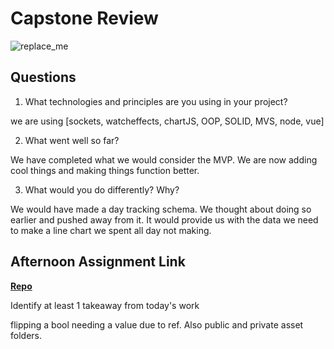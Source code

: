 # Capstone Review

![replace_me](https://codeworks.blob.core.windows.net/public/assets/img/illustrations/placeholder.svg)

## Questions

1. What technologies and principles are you using in your project?

we are using [sockets, watcheffects, chartJS, OOP, SOLID, MVS, node, vue]

2. What went well so far?

We have completed what we would consider the MVP. We are now adding cool things and making things function better. 

3. What would you do differently? Why?

We would have made a day tracking schema. We thought about doing so earlier and pushed away from it. It would provide us with the data we need to make a line chart we spent all day not making.

## Afternoon Assignment Link

**[Repo](https://github.com/JacksonHagen/capstone)**

Identify at least 1 takeaway from today's work

flipping a bool needing a value due to ref. Also public and private asset folders. 